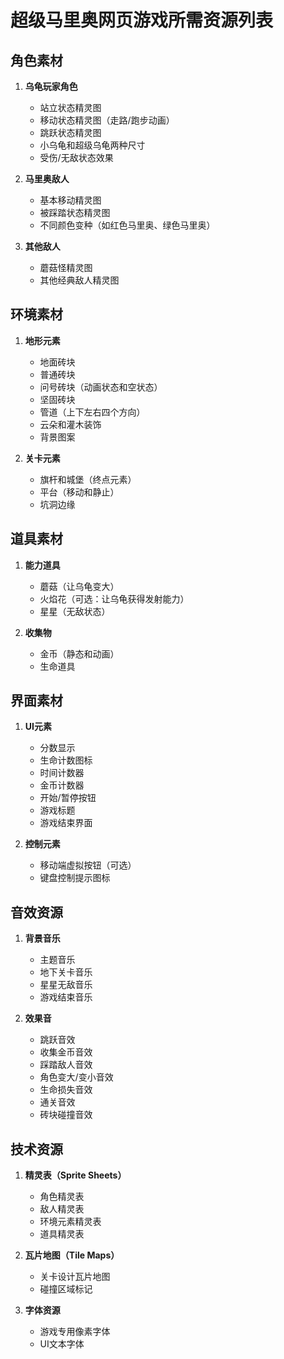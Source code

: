# 超级马里奥网页游戏所需资源列表

## 角色素材
1. **乌龟玩家角色**
   - 站立状态精灵图
   - 移动状态精灵图（走路/跑步动画）
   - 跳跃状态精灵图
   - 小乌龟和超级乌龟两种尺寸
   - 受伤/无敌状态效果

2. **马里奥敌人**
   - 基本移动精灵图
   - 被踩踏状态精灵图
   - 不同颜色变种（如红色马里奥、绿色马里奥）

3. **其他敌人**
   - 蘑菇怪精灵图
   - 其他经典敌人精灵图

## 环境素材
1. **地形元素**
   - 地面砖块
   - 普通砖块
   - 问号砖块（动画状态和空状态）
   - 坚固砖块
   - 管道（上下左右四个方向）
   - 云朵和灌木装饰
   - 背景图案

2. **关卡元素**
   - 旗杆和城堡（终点元素）
   - 平台（移动和静止）
   - 坑洞边缘

## 道具素材
1. **能力道具**
   - 蘑菇（让乌龟变大）
   - 火焰花（可选：让乌龟获得发射能力）
   - 星星（无敌状态）

2. **收集物**
   - 金币（静态和动画）
   - 生命道具

## 界面素材
1. **UI元素**
   - 分数显示
   - 生命计数图标
   - 时间计数器
   - 金币计数器
   - 开始/暂停按钮
   - 游戏标题
   - 游戏结束界面

2. **控制元素**
   - 移动端虚拟按钮（可选）
   - 键盘控制提示图标

## 音效资源
1. **背景音乐**
   - 主题音乐
   - 地下关卡音乐
   - 星星无敌音乐
   - 游戏结束音乐

2. **效果音**
   - 跳跃音效
   - 收集金币音效
   - 踩踏敌人音效
   - 角色变大/变小音效
   - 生命损失音效
   - 通关音效
   - 砖块碰撞音效

## 技术资源
1. **精灵表（Sprite Sheets）**
   - 角色精灵表
   - 敌人精灵表
   - 环境元素精灵表
   - 道具精灵表

2. **瓦片地图（Tile Maps）**
   - 关卡设计瓦片地图
   - 碰撞区域标记

3. **字体资源**
   - 游戏专用像素字体
   - UI文本字体
